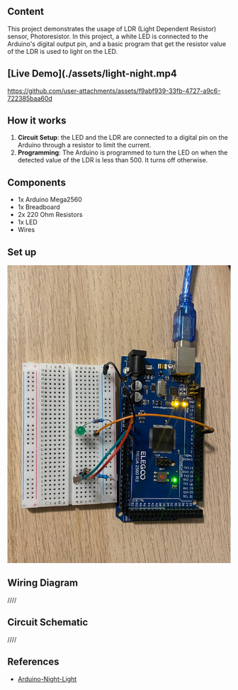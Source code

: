## Content 

This project demonstrates the usage of LDR (Light Dependent Resistor) sensor, Photoresistor. In this project, a white LED is connected to the Arduino's digital output pin, and a basic program that get the resistor value of the LDR is used to light on the LED.

## [Live Demo](./assets/light-night.mp4

https://github.com/user-attachments/assets/f9abf939-33fb-4727-a9c6-722385baa60d

## How it works
1. **Circuit Setup**: the LED and the LDR are connected to a digital pin on the Arduino through a resistor to limit the current. 
2. **Programming**: The Arduino is programmed to turn the LED on when the detected value of the LDR is less than 500. It turns off otherwise.

## Components
- 1x Arduino Mega2560 
- 1x Breadboard
- 2x 220 Ohm Resistors
- 1x LED
- Wires

## Set up
![image](./assets/night-light.jpg)

## Wiring Diagram

////

## Circuit Schematic

////

## References
- [Arduino-Night-Light](https://www.instructables.com/Arduino-Night-Light)
